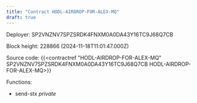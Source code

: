 ```yaml
---
title: "Contract HODL-AIRDROP-FOR-ALEX-MQ"
draft: true
---
```

Deployer: SP2VNZNV7SPZSRDK4FNXM0A0DA43Y16TC9J68Q7CB


 



Block height: 228866 (2024-11-18T11:01:47.000Z)

Source code: {{<contractref "HODL-AIRDROP-FOR-ALEX-MQ" SP2VNZNV7SPZSRDK4FNXM0A0DA43Y16TC9J68Q7CB HODL-AIRDROP-FOR-ALEX-MQ>}}

Functions:

* send-stx _private_
